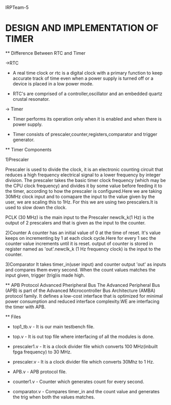 IRPTeam-5

# DESIGN AND IMPLEMENTATION OF TIMER

 **  Difference Between RTC and Timer


->RTC
* A real time clock or rtc is a digital clock with a primary function to keep accurate track of time even when a power supply is turned off or a device is placed in a low power mode.


* RTC's are comprised of a controller,oscillator and an embedded quartz crustal resonator.

-> Timer

* Timer performs its operation only when it is enabled and when there is power supply.


* Timer consists of prescaler,counter,registers,comparator and trigger generator.


**  Timer Components

1)Prescaler

Prescaler is used to divide the clock, it is an electronic counting circuit that reduces a high frequency electrical signal to a lower frequency by integer division. The prescaler takes the basic timer clock frequency (which may be the CPU clock frequency) and divides it by some value before feeding it to the timer, according to how the prescaler is configured.Here we are taking 30MHz clock  input and to comapare the input to the value given by the user, we are scaling this to 1Hz. For this we are using two prescalers.It is used to slow down the clock.

PCLK (30 MHz) is the main input to the Prescaler
newclk_k(1 Hz) is the output of 2 prescalers and that is given as the input to the counter.

2)Counter
A counter has an initial value of 0 at the time of reset. It's value keeps on incrementing by 1 at each clock cycle.Here for every 1 sec the counter value increments until it is reset. output of counter is stored in register named as 'out'.newclk_k (1 Hz frequency clock) is the input to the counter.

3)Comparator
It takes timer_in(user input) and counter output 'out' as inputs and compares them every second. When the count values matches the input given, trigger (trig)is made
high.


** APB Protocol
Advanced Pheripheral Bus
The Advanced Peripheral Bus (APB) is part of the Advanced Microcontroller Bus Architecture (AMBA) protocol family. It defines a low-cost interface that is optimized for minimal power consumption and reduced interface complexity.WE are interfacing the timer with APB.


** Files

* top1_tb.v - It is our main testbench file.

* top.v - It is out top file where interfacing of all the modules is done.

* prescaler1.v - It is a clock divider file which converts 100 MHz(inbuilt fpga frequency) to 30 MHz.

* prescaler.v - It is a clock divider file which converts 30Mhz to 1 Hz.

* APB.v - APB protocol file.

* counter1.v - Counter which generates count for every second.

* comparator.v - Compares timer_in and the count value and generates the trig when both the values matches.


